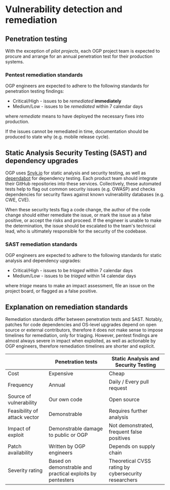 # Vulnerability detection and remediation

## Penetration testing

With the exception of *pilot projects*, each OGP project team is expected to procure and arrange for an annual penetration test for their production systems.

### Pentest remediation standards

OGP engineers are expected to adhere to the following standards for penetration testing findings:

- Critical/High - issues to be *remediated* **immediately**
- Medium/Low - issues to be *remediated* within 7 calendar days

where *remediate* means to have deployed the necessary fixes into production.

If the issues cannot be remediated in time, documentation should be produced to state why (e.g. mobile release cycle).

## Static Analysis Security Testing (SAST) and dependency upgrades

OGP uses [Snyk.io](https://snyk.io) for static analysis and security testing, as well as [dependabot](https://github.com/dependabot) for dependency testing. Each product team should integrate their GitHub repositories into these services. Collectively, these automated tests help to flag out common security issues (e.g. OWASP) and checks dependencies for security flaws against known vulnerability databases (e.g. CWE, CVE).

When these security tests flag a code change, the author of the code change should either remediate the issue, or mark the issue as a false positive, or accept the risks and proceed. If the engineer is unable to make the determination, the issue should be escalated to the team's technical lead, who is ultimately responsible for the security of the codebase.

### SAST remediation standards

OGP engineers are expected to adhere to the following standards for static analysis and dependency upgrades:

- Critical/High - issues to be *triaged* within 7 calendar days
- Medium/Low - issues to be *triaged* within 14 calendar days

where *triage* means to make an impact assessment, file an issue on the project board, or flagged as a false positive.

## Explanation on remediation standards

Remediation standards differ between penetration tests and SAST. Notably, patches for code dependencies and OS-level upgrades depend on open source or external contributors, therefore it does not make sense to impose timelines for remediation, only for triaging. However, pentest findings are almost always severe in impact when exploited, as well as actionable by OGP engineers, therefore remediation timelines are shorter and explicit.

|                               | Penetration tests                                           | Static Analysis and Security Testing                  |
|------------------------------ |------------------------------------------------------------ |------------------------------------------------------ |
| Cost                          | Expensive                                                   | Cheap                                                 |
| Frequency                     | Annual                                                      | Daily / Every pull request                            |
| Source of vulnerability       | Our own code                                                | Open source                                           |
| Feasibility of attack vector  | Demonstrable                                                | Requires further analysis                             |
| Impact of exploit             | Demonstrable damage to public or OGP                        | Not demonstrated, frequent false positives            |
| Patch availability            | Written by OGP engineers                                    | Depends on supply chain                               |
| Severity rating               | Based on demonstrable and practical exploits by pentesters  | Theoretical CVSS rating by cybersecurity researchers  |
